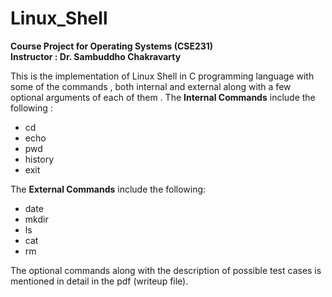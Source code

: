 # Linux_Shell

<b> Course Project for Operating Systems (CSE231) </b><br>
<b> Instructor : Dr. Sambuddho Chakravarty </b>

This is the implementation of Linux Shell in C programming language with some of the commands , both internal and external along with a few optional arguments of each of them .
The <b>Internal Commands</b> include the following :
* cd
* echo
* pwd
* history
* exit

The <b>External Commands</b> include the following:
* date
* mkdir
* ls
* cat
* rm

The optional commands along with the description of possible test cases is mentioned in detail in the pdf (writeup file).
